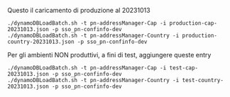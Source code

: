 
Questo il caricamento di produzione al 20231013
```
./dynamoDBLoadBatch.sh -t pn-addressManager-Cap -i production-cap-20231013.json -p sso_pn-confinfo-dev
./dynamoDBLoadBatch.sh -t pn-addressManager-Country -i production-country-20231013.json -p sso_pn-confinfo-dev
```


Per gli ambienti NON produttivi, a fini di test, aggiungere queste entry
```
./dynamoDBLoadBatch.sh -t pn-addressManager-Cap -i test-cap-20231013.json -p sso_pn-confinfo-dev
./dynamoDBLoadBatch.sh -t pn-addressManager-Country -i test-country-20231013.json -p sso_pn-confinfo-dev
```

